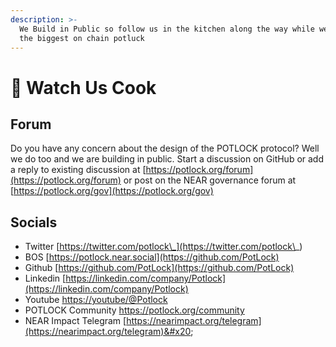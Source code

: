 ```yaml
---
description: >-
  We Build in Public so follow us in the kitchen along the way while we prepare
  the biggest on chain potluck
---
```


# 👀 Watch Us Cook

## Forum

Do you have any concern about the design of the POTLOCK protocol? Well we do too and we are building in public. Start a discussion on GitHub or add a reply to existing discussion at  [https://potlock.org/forum](https://potlock.org/forum) or post on the NEAR governance forum at [https://potlock.org/gov](https://potlock.org/gov)

## Socials

* Twitter [https://twitter.com/potlock\_](https://twitter.com/potlock\_)
* BOS [https://potlock.near.social](https://github.com/PotLock)
* Github [https://github.com/PotLock](https://github.com/PotLock)
* Linkedin [https://linkedin.com/company/Potlock](https://linkedin.com/company/Potlock)
* Youtube [https://youtube/@Potlock](https://youtube/@Potlock)
* POTLOCK Community [https://potlock.org/community ](https://potlock.org/community)
* NEAR Impact Telegram [https://nearimpact.org/telegram](https://nearimpact.org/telegram)&#x20;

